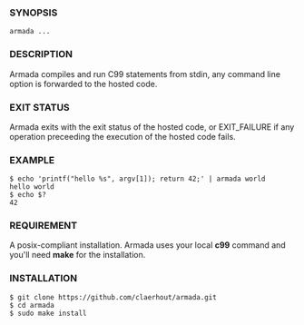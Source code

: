 ### SYNOPSIS

	armada ...

### DESCRIPTION

Armada compiles and run C99 statements from stdin,
any command line option is forwarded to the hosted code.

### EXIT STATUS

Armada exits with the exit status of the hosted code, or EXIT_FAILURE if any operation preceeding the execution of the hosted code fails.

### EXAMPLE

	$ echo 'printf("hello %s", argv[1]); return 42;' | armada world
	hello world
	$ echo $?
	42

### REQUIREMENT

A posix-compliant installation.
Armada uses your local **c99** command and you'll need **make** for the installation.

### INSTALLATION

	$ git clone https://github.com/claerhout/armada.git
	$ cd armada
	$ sudo make install